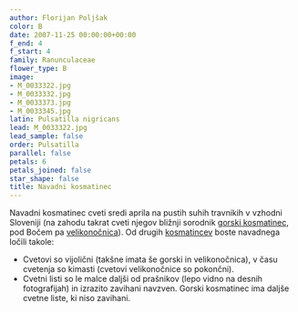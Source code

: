 ```yaml
---
author: Florijan Poljšak
color: B
date: 2007-11-25 00:00:00+00:00
f_end: 4
f_start: 4
family: Ranunculaceae
flower_type: B
image:
- M_0033322.jpg
- M_0033332.jpg
- M_0033373.jpg
- M_0033345.jpg
latin: Pulsatilla nigricans
lead: M_0033322.jpg
lead_sample: false
order: Pulsatilla
parallel: false
petals: 6
petals_joined: false
star_shape: false
title: Navadni kosmatinec
---
```

Navadni kosmatinec cveti sredi aprila na pustih suhih travnikih v vzhodni Sloveniji (na zahodu takrat cveti njegov bližnji sorodnik [gorski kosmatinec](../pulsatillamontana/), pod Bočem pa [velikonočnica](../pulsatillagrandis/)). Od drugih [kosmatincev](../genus/pulsatilla/) boste navadnega ločili takole:

-   Cvetovi so vijolični (takšne imata še gorski in velikonočnica), v času cvetenja so kimasti (cvetovi velikonočnice so pokončni).
-   Cvetni listi so le malce daljši od prašnikov (lepo vidno na desnih fotografijah) in izrazito zavihani navzven. Gorski kosmatinec ima daljše cvetne liste, ki niso zavihani.

